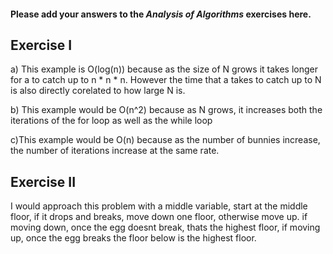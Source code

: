 #### Please add your answers to the ***Analysis of  Algorithms*** exercises here.

## Exercise I

a) This example is O(log(n)) because as the size of N grows it takes longer for a to catch up to n * n * n. However the time that a takes to catch up to N is also directly corelated to how large N is.


b) This example would be O(n^2) because as N grows, it increases both the iterations of the for loop as well as the while loop


c)This example would be O(n) because as the number of bunnies increase, the number of iterations increase at the same rate.

## Exercise II


I would approach this problem with a middle variable, start at the middle floor, if it drops and breaks, move down one floor, otherwise move up. if moving down, once the egg doesnt break, thats the highest floor, if moving up, once the egg breaks the floor below is the highest floor.
